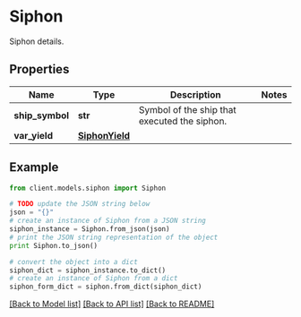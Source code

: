 # Siphon

Siphon details.

## Properties

Name | Type | Description | Notes
------------ | ------------- | ------------- | -------------
**ship_symbol** | **str** | Symbol of the ship that executed the siphon. |
**var_yield** | [**SiphonYield**](SiphonYield.md) |  |

## Example

```python
from client.models.siphon import Siphon

# TODO update the JSON string below
json = "{}"
# create an instance of Siphon from a JSON string
siphon_instance = Siphon.from_json(json)
# print the JSON string representation of the object
print Siphon.to_json()

# convert the object into a dict
siphon_dict = siphon_instance.to_dict()
# create an instance of Siphon from a dict
siphon_form_dict = siphon.from_dict(siphon_dict)
```

[[Back to Model list]](../README.md#documentation-for-models) [[Back to API list]](../README.md#documentation-for-api-endpoints) [[Back to README]](../README.md)
